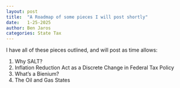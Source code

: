 ```yaml
---
layout: post
title:  "A Roadmap of some pieces I will post shortly"
date:   1-25-2025
author: Ben Jaros
categories: State Tax
---
```


I have all of these pieces outlined, and will post as time allows:
 
1) Why SALT?
2) Inflation Reduction Act as a Discrete Change in Federal Tax Policy
3) What’s a Bienium?
4) The Oil and Gas States
